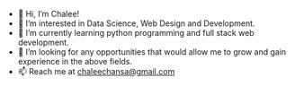- 👋 Hi, I’m Chalee!
- 👀 I’m interested in Data Science, Web Design and Development. 
- 🌱 I’m currently learning python programming and full stack web development. 
- 💞️ I’m looking for any opportunities that would allow me to grow and gain experience in the above fields.  
- 📫 Reach me at chaleechansa@gmail.com

<!---
ChaleeCh/ChaleeCh is a ✨ special ✨ repository because its `README.md` (this file) appears on your GitHub profile.
You can click the Preview link to take a look at your changes.
--->
